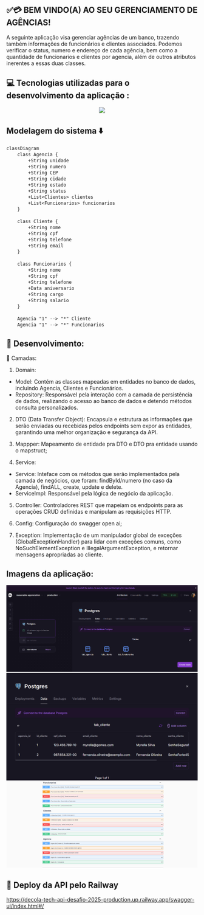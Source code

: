 ## ✅💳 BEM VINDO(A) AO SEU GERENCIAMENTO DE AGÊNCIAS!
A seguinte aplicação visa gerenciar agências de um banco, trazendo também informaçôes de funcionários e clientes associados. Podemos verificar o status, numero e endereço de cada agência, bem como a quantidade de funcionarios e clientes por agencia, além de outros atributos inerentes a essas duas classes.

## 💻 Tecnologias utilizadas para o desenvolvimento da aplicação :

 <p align="center">
  <a href="https://skillicons.dev">
    <img src="https://skillicons.dev/icons?i=java,spring,postgresql,maven,railway" />
  </a>
</p>

## Modelagem do sistema ⬇️
  
```mermaid
classDiagram
    class Agencia {
        +String unidade
        +String numero
        +String CEP
        +String cidade
        +String estado
        +String status
        +List<Clientes> clientes
        +List<Funcionarios> funcionarios
    }

    class Cliente {
        +String nome
        +String cpf
        +String telefone
        +String email
    }

    class Funcionarios {
        +String nome
        +String cpf
        +String telefone
        +Data aniversario
        +String cargo
        +String salario
    }

    Agencia "1" --> "*" Cliente
    Agencia "1" --> "*" Funcionarios
```
## 📱 Desenvolvimento:
📄 Camadas:
   
1. Domain:
 - Model: Contém as classes mapeadas em entidades no banco de dados, incluindo Agencia, Clientes e Funcionários.
 - Repository: Responsável pela interação com a camada de persistência de dados, realizando o acesso ao banco de dados e detendo métodos consulta personalizados.
   
2. DTO (Data Transfer Object): Encapsula e estrutura as informações que serão enviadas ou recebidas pelos endpoints sem expor as entidades, garantindo uma melhor organização e segurança da API.
   
4. Mappper: Mapeamento de entidade pra DTO e DTO pra entidade usando o mapstruct;
   
6. Service:
 - Service: Inteface com os métodos que serão implementados pela camada de negócios, que foram: findById/numero (no caso da Agencia), findALL, create, update e delete.
 - ServiceImpl: Responsável pela lógica de negócio da aplicação.
     
5. Controller: Controladores REST que mapeiam os endpoints para as operações CRUD definidas e manipulam as requisições HTTP.
   
7. Config: Configuração do swagger open ai;
   
9. Exception: Implementação de um manipulador global de exceções (GlobalExceptionHandler) para lidar com exceções comuns, como NoSuchElementException e IllegalArgumentException, e retornar mensagens apropriadas ao cliente.

## Imagens da aplicação:
 <img src="https://github.com/Myrella-Goms/decola-tech-API-desafio-2025/blob/master/imagens/Captura%20de%20tela%202025-03-23%20150055.png">
 <img src="https://github.com/Myrella-Goms/decola-tech-API-desafio-2025/blob/master/imagens/Captura%20de%20tela%202025-03-23%20150047.png">
 <img src="https://github.com/Myrella-Goms/decola-tech-API-desafio-2025/blob/master/imagens/Captura%20de%20tela%202025-03-23%20150115.png">

 ## 🚀 Deploy da API pelo Railway
https://decola-tech-api-desafio-2025-production.up.railway.app/swagger-ui/index.html#/
